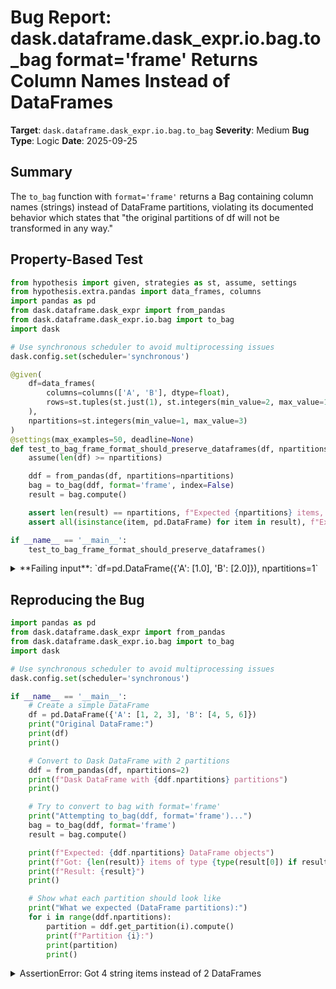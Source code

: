 # Bug Report: dask.dataframe.dask_expr.io.bag.to_bag format='frame' Returns Column Names Instead of DataFrames

**Target**: `dask.dataframe.dask_expr.io.bag.to_bag`
**Severity**: Medium
**Bug Type**: Logic
**Date**: 2025-09-25

## Summary

The `to_bag` function with `format='frame'` returns a Bag containing column names (strings) instead of DataFrame partitions, violating its documented behavior which states that "the original partitions of df will not be transformed in any way."

## Property-Based Test

```python
from hypothesis import given, strategies as st, assume, settings
from hypothesis.extra.pandas import data_frames, columns
import pandas as pd
from dask.dataframe.dask_expr import from_pandas
from dask.dataframe.dask_expr.io.bag import to_bag
import dask

# Use synchronous scheduler to avoid multiprocessing issues
dask.config.set(scheduler='synchronous')

@given(
    df=data_frames(
        columns=columns(['A', 'B'], dtype=float),
        rows=st.tuples(st.just(1), st.integers(min_value=2, max_value=10))
    ),
    npartitions=st.integers(min_value=1, max_value=3)
)
@settings(max_examples=50, deadline=None)
def test_to_bag_frame_format_should_preserve_dataframes(df, npartitions):
    assume(len(df) >= npartitions)

    ddf = from_pandas(df, npartitions=npartitions)
    bag = to_bag(ddf, format='frame', index=False)
    result = bag.compute()

    assert len(result) == npartitions, f"Expected {npartitions} items, got {len(result)}"
    assert all(isinstance(item, pd.DataFrame) for item in result), f"Expected all items to be DataFrames, got types: {[type(item) for item in result]}"

if __name__ == '__main__':
    test_to_bag_frame_format_should_preserve_dataframes()
```

<details>

<summary>
**Failing input**: `df=pd.DataFrame({'A': [1.0], 'B': [2.0]}), npartitions=1`
</summary>
```
Traceback (most recent call last):
  File "/home/npc/pbt/agentic-pbt/worker_/63/hypo.py", line 30, in <module>
    test_to_bag_frame_format_should_preserve_dataframes()
    ~~~~~~~~~~~~~~~~~~~~~~~~~~~~~~~~~~~~~~~~~~~~~~~~~~~^^
  File "/home/npc/pbt/agentic-pbt/worker_/63/hypo.py", line 12, in test_to_bag_frame_format_should_preserve_dataframes
    df=data_frames(
               ^^^
  File "/home/npc/miniconda/lib/python3.13/site-packages/hypothesis/core.py", line 2124, in wrapped_test
    raise the_error_hypothesis_found
  File "/home/npc/pbt/agentic-pbt/worker_/63/hypo.py", line 26, in test_to_bag_frame_format_should_preserve_dataframes
    assert len(result) == npartitions, f"Expected {npartitions} items, got {len(result)}"
           ^^^^^^^^^^^^^^^^^^^^^^^^^^
AssertionError: Expected 1 items, got 2
Falsifying example: test_to_bag_frame_format_should_preserve_dataframes(
    df=
             A    B
        0  1.0  2.0
    ,
    npartitions=1,
)
```
</details>

## Reproducing the Bug

```python
import pandas as pd
from dask.dataframe.dask_expr import from_pandas
from dask.dataframe.dask_expr.io.bag import to_bag
import dask

# Use synchronous scheduler to avoid multiprocessing issues
dask.config.set(scheduler='synchronous')

if __name__ == '__main__':
    # Create a simple DataFrame
    df = pd.DataFrame({'A': [1, 2, 3], 'B': [4, 5, 6]})
    print("Original DataFrame:")
    print(df)
    print()

    # Convert to Dask DataFrame with 2 partitions
    ddf = from_pandas(df, npartitions=2)
    print(f"Dask DataFrame with {ddf.npartitions} partitions")
    print()

    # Try to convert to bag with format='frame'
    print("Attempting to_bag(ddf, format='frame')...")
    bag = to_bag(ddf, format='frame')
    result = bag.compute()

    print(f"Expected: {ddf.npartitions} DataFrame objects")
    print(f"Got: {len(result)} items of type {type(result[0]) if result else 'None'}")
    print(f"Result: {result}")
    print()

    # Show what each partition should look like
    print("What we expected (DataFrame partitions):")
    for i in range(ddf.npartitions):
        partition = ddf.get_partition(i).compute()
        print(f"Partition {i}:")
        print(partition)
        print()
```

<details>

<summary>
AssertionError: Got 4 string items instead of 2 DataFrames
</summary>
```
Original DataFrame:
   A  B
0  1  4
1  2  5
2  3  6

Dask DataFrame with 2 partitions

Attempting to_bag(ddf, format='frame')...
Expected: 2 DataFrame objects
Got: 4 items of type <class 'str'>
Result: ['A', 'B', 'A', 'B']

What we expected (DataFrame partitions):
Partition 0:
   A  B
0  1  4
1  2  5

Partition 1:
   A  B
2  3  6

```
</details>

## Why This Is A Bug

The docstring for `to_bag` explicitly states that when `format='frame'` is specified, it should return "dataframe-like objects" and that "the original partitions of df will not be transformed in any way." However, the implementation returns column names as strings instead of preserving the DataFrame partitions.

This occurs because when Python iterates over a pandas DataFrame, it yields the column names rather than rows or the DataFrame itself. The current implementation at lines 34-36 of `bag.py` directly assigns `df.dask` to the Bag's task graph without wrapping each DataFrame partition. When `Bag.compute()` collects the results, it iterates over each DataFrame partition, yielding column names instead of preserving the DataFrame as a single object.

The other formats (`'tuple'` and `'dict'`) work correctly because they use the `_df_to_bag` helper function which properly transforms DataFrames into the desired format. The `format='frame'` case bypasses this helper entirely but fails to account for DataFrame iteration behavior.

## Relevant Context

- The `_df_to_bag` helper function in `/home/npc/pbt/agentic-pbt/envs/dask_env/lib/python3.13/site-packages/dask/dataframe/io/io.py` (lines 237-254) only handles `'tuple'` and `'dict'` formats, not `'frame'`
- The bug affects all DataFrame sizes and partition counts - even a single partition returns column names instead of the DataFrame
- Users can work around this by using `ddf.get_partition(i).compute()` to manually extract partitions
- The issue is in the core logic at `/home/npc/pbt/agentic-pbt/envs/dask_env/lib/python3.13/site-packages/dask/dataframe/dask_expr/io/bag.py` lines 34-36

## Proposed Fix

```diff
--- a/dask/dataframe/dask_expr/io/bag.py
+++ b/dask/dataframe/dask_expr/io/bag.py
@@ -32,8 +32,11 @@ def to_bag(df, index=False, format="tuple"):
         raise TypeError("df must be either DataFrame or Series")
     name = "to_bag-" + tokenize(df._name, index, format)
     if format == "frame":
-        dsk = df.dask
-        name = df._name
+        # Wrap each partition in a list to prevent iteration over DataFrames
+        dsk = {
+            (name, i): (lambda x: [x], block)
+            for (i, block) in enumerate(df.__dask_keys__())
+        }
+        dsk.update(df.__dask_graph__())
     else:
         dsk = {
             (name, i): (_df_to_bag, block, index, format)
```